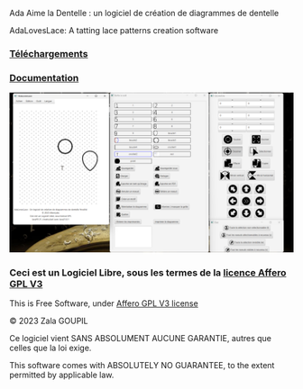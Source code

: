 Ada Aime la Dentelle : un logiciel de création de diagrammes de dentelle

AdaLovesLace: A tatting lace patterns creation software


### [Téléchargements](telechargements.md)

### [Documentation](documentation.md)


![Screenshot of the application](AdaLovesLace.png "Une capture d'écran de l'application")


### Ceci est un Logiciel Libre, sous les termes de la [licence Affero GPL V3](licence.md) 

This is Free Software, under [Affero GPL V3 license](licence.md)



© 2023 Zala GOUPIL



Ce logiciel vient SANS ABSOLUMENT AUCUNE GARANTIE, autres que celles que la loi exige.

This software comes with ABSOLUTELY NO GUARANTEE, to the extent permitted by applicable law.